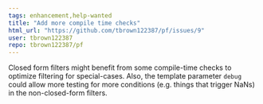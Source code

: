```yaml
---
tags: enhancement,help-wanted
title: "Add more compile time checks"
html_url: "https://github.com/tbrown122387/pf/issues/9"
user: tbrown122387
repo: tbrown122387/pf
---
```


Closed form filters might benefit from some compile-time checks to optimize filtering for special-cases. Also, the template parameter `debug` could allow more testing for more conditions (e.g. things that trigger NaNs) in the non-closed-form filters.